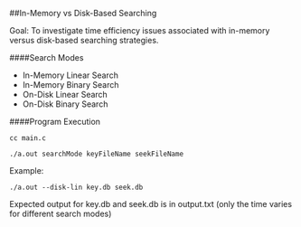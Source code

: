 ##In-Memory vs Disk-Based Searching

Goal: To investigate time efficiency issues associated with in-memory versus disk-based searching strategies.

####Search Modes
- In-Memory Linear Search
- In-Memory Binary Search
- On-Disk Linear Search
- On-Disk Binary Search

####Program Execution

`
cc main.c
`

`
./a.out searchMode keyFileName seekFileName
`

Example: 

`./a.out --disk-lin key.db seek.db`

Expected output for key.db and seek.db is in output.txt (only the time varies for different search modes)